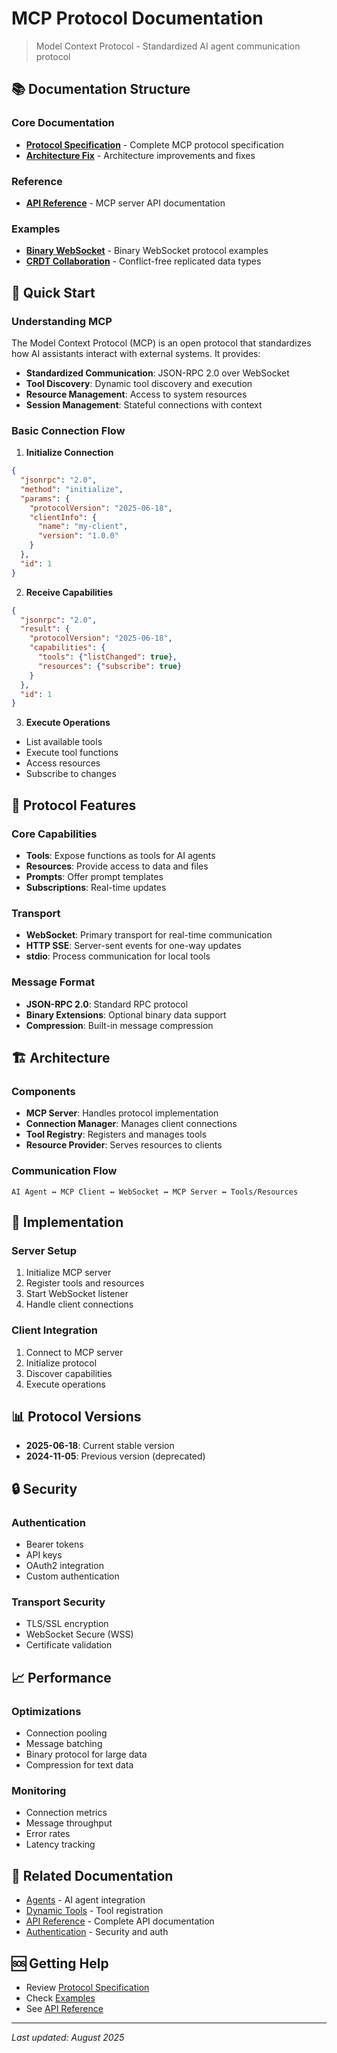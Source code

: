 # MCP Protocol Documentation

> Model Context Protocol - Standardized AI agent communication protocol

## 📚 Documentation Structure

### Core Documentation
- **[Protocol Specification](./protocol.md)** - Complete MCP protocol specification
- **[Architecture Fix](./architecture/fix.md)** - Architecture improvements and fixes

### Reference
- **[API Reference](./reference/api.md)** - MCP server API documentation

### Examples
- **[Binary WebSocket](./examples/binary-websocket.md)** - Binary WebSocket protocol examples
- **[CRDT Collaboration](./examples/crdt.md)** - Conflict-free replicated data types

## 🚀 Quick Start

### Understanding MCP
The Model Context Protocol (MCP) is an open protocol that standardizes how AI assistants interact with external systems. It provides:

- **Standardized Communication**: JSON-RPC 2.0 over WebSocket
- **Tool Discovery**: Dynamic tool discovery and execution
- **Resource Management**: Access to system resources
- **Session Management**: Stateful connections with context

### Basic Connection Flow

1. **Initialize Connection**
```json
{
  "jsonrpc": "2.0",
  "method": "initialize",
  "params": {
    "protocolVersion": "2025-06-18",
    "clientInfo": {
      "name": "my-client",
      "version": "1.0.0"
    }
  },
  "id": 1
}
```

2. **Receive Capabilities**
```json
{
  "jsonrpc": "2.0",
  "result": {
    "protocolVersion": "2025-06-18",
    "capabilities": {
      "tools": {"listChanged": true},
      "resources": {"subscribe": true}
    }
  },
  "id": 1
}
```

3. **Execute Operations**
- List available tools
- Execute tool functions
- Access resources
- Subscribe to changes

## 🔌 Protocol Features

### Core Capabilities
- **Tools**: Expose functions as tools for AI agents
- **Resources**: Provide access to data and files
- **Prompts**: Offer prompt templates
- **Subscriptions**: Real-time updates

### Transport
- **WebSocket**: Primary transport for real-time communication
- **HTTP SSE**: Server-sent events for one-way updates
- **stdio**: Process communication for local tools

### Message Format
- **JSON-RPC 2.0**: Standard RPC protocol
- **Binary Extensions**: Optional binary data support
- **Compression**: Built-in message compression

## 🏗️ Architecture

### Components
- **MCP Server**: Handles protocol implementation
- **Connection Manager**: Manages client connections
- **Tool Registry**: Registers and manages tools
- **Resource Provider**: Serves resources to clients

### Communication Flow
```
AI Agent ↔ MCP Client ↔ WebSocket ↔ MCP Server ↔ Tools/Resources
```

## 🔧 Implementation

### Server Setup
1. Initialize MCP server
2. Register tools and resources
3. Start WebSocket listener
4. Handle client connections

### Client Integration
1. Connect to MCP server
2. Initialize protocol
3. Discover capabilities
4. Execute operations

## 📊 Protocol Versions

- **2025-06-18**: Current stable version
- **2024-11-05**: Previous version (deprecated)

## 🔒 Security

### Authentication
- Bearer tokens
- API keys
- OAuth2 integration
- Custom authentication

### Transport Security
- TLS/SSL encryption
- WebSocket Secure (WSS)
- Certificate validation

## 📈 Performance

### Optimizations
- Connection pooling
- Message batching
- Binary protocol for large data
- Compression for text data

### Monitoring
- Connection metrics
- Message throughput
- Error rates
- Latency tracking

## 🔗 Related Documentation

- [Agents](../agents/) - AI agent integration
- [Dynamic Tools](../dynamic-tools/) - Tool registration
- [API Reference](../api/) - Complete API documentation
- [Authentication](../authentication/) - Security and auth

## 🆘 Getting Help

- Review [Protocol Specification](./protocol.md)
- Check [Examples](./examples/)
- See [API Reference](./reference/api.md)

---

*Last updated: August 2025*